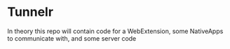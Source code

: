 # Tunnelr
In theory this repo will contain code for a WebExtension, some NativeApps to communicate with, and some server code
